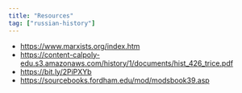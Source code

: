 ```yaml
---
title: "Resources"
tag: ["russian-history"]
---
```


* https://www.marxists.org/index.htm
* https://content-calpoly-edu.s3.amazonaws.com/history/1/documents/hist_426_trice.pdf
* https://bit.ly/2PiPXYb
* https://sourcebooks.fordham.edu/mod/modsbook39.asp
